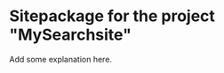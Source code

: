Sitepackage for the project "MySearchsite"
==============================================================

Add some explanation here.

